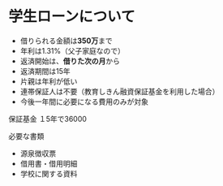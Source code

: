 # 学生ローンについて

- 借りられる金額は**350万**まで
- 年利は1.31%（父子家庭なので）
- 返済開始は、**借りた次の月**から
- 返済期間は15年
- 片親は年利が低い
- 連帯保証人は不要（教育しきん融資保証基金を利用した場合）
- 今後一年間に必要になる費用のみが対象

保証基金
１5年で36000

必要な書類

- 源泉徴収票
- 借用書・借用明細
- 学校に関する資料

